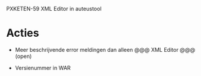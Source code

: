 PXKETEN-59 XML Editor in auteustool


# Acties

- Meer beschrijvende error meldingen dan alleen @@@ XML Editor @@@ (open)

- Versienummer in WAR 